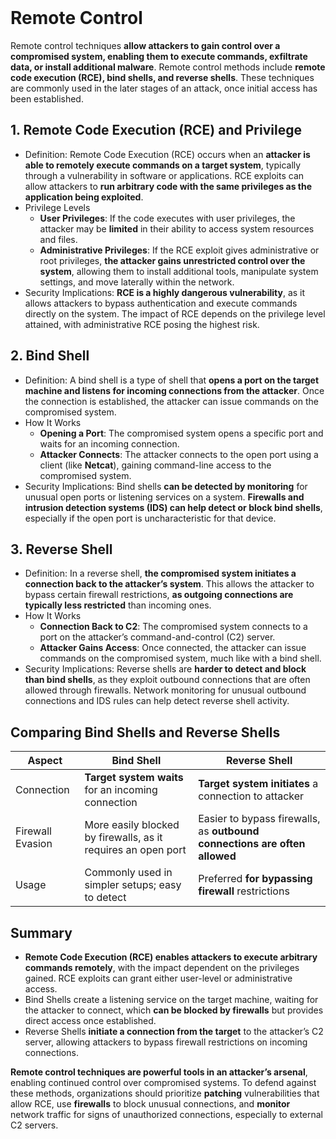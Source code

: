 <br>

# Remote Control
Remote control techniques **allow attackers to gain control over a compromised system, enabling them to execute commands, exfiltrate data, or install additional malware**. Remote control methods include **remote code execution (RCE), bind shells, and reverse shells**. These techniques are commonly used in the later stages of an attack, once initial access has been established.

## 1. Remote Code Execution (RCE) and Privilege
  - Definition: Remote Code Execution (RCE) occurs when an **attacker is able to remotely execute commands on a target system**, typically through a vulnerability in software or applications. RCE exploits can allow attackers to **run arbitrary code with the same privileges as the application being exploited**.
  - Privilege Levels
    - **User Privileges**: If the code executes with user privileges, the attacker may be **limited** in their ability to access system resources and files.
    - **Administrative Privileges**: If the RCE exploit gives administrative or root privileges, **the attacker gains unrestricted control over the system**, allowing them to install additional tools, manipulate system settings, and move laterally within the network.
  - Security Implications: **RCE is a highly dangerous vulnerability**, as it allows attackers to bypass authentication and execute commands directly on the system. The impact of RCE depends on the privilege level attained, with administrative RCE posing the highest risk.

## 2. Bind Shell
  - Definition: A bind shell is a type of shell that **opens a port on the target machine and listens for incoming connections from the attacker**. Once the connection is established, the attacker can issue commands on the compromised system.
  - How It Works
    - **Opening a Port**: The compromised system opens a specific port and waits for an incoming connection.
    - **Attacker Connects**: The attacker connects to the open port using a client (like **Netcat**), gaining command-line access to the compromised system.
  - Security Implications: Bind shells **can be detected by monitoring** for unusual open ports or listening services on a system. **Firewalls and intrusion detection systems (IDS) can help detect or block bind shells**, especially if the open port is uncharacteristic for that device.

## 3. Reverse Shell
  - Definition: In a reverse shell, **the compromised system initiates a connection back to the attacker’s system**. This allows the attacker to bypass certain firewall restrictions, **as outgoing connections are typically less restricted** than incoming ones.
  - How It Works
    - **Connection Back to C2**: The compromised system connects to a port on the attacker’s command-and-control (C2) server.
    - **Attacker Gains Access**: Once connected, the attacker can issue commands on the compromised system, much like with a bind shell.
  - Security Implications: Reverse shells are **harder to detect and block than bind shells**, as they exploit outbound connections that are often allowed through firewalls. Network monitoring for unusual outbound connections and IDS rules can help detect reverse shell activity.

## Comparing Bind Shells and Reverse Shells

| Aspect | Bind Shell | Reverse Shell |
| ------ | ---------- | ------------- |
| Connection | **Target system waits** for an incoming connection | **Target system initiates** a connection to attacker |
| Firewall Evasion | More easily blocked by firewalls, as it requires an open port | Easier to bypass firewalls, as **outbound connections are often allowed** |
| Usage | Commonly used in simpler setups; easy to detect | Preferred **for bypassing firewall** restrictions |

## Summary
  - **Remote Code Execution (RCE) enables attackers to execute arbitrary commands remotely**, with the impact dependent on the privileges gained. RCE exploits can grant either user-level or administrative access.
  - Bind Shells create a listening service on the target machine, waiting for the attacker to connect, which **can be blocked by firewalls** but provides direct access once established.
  - Reverse Shells **initiate a connection from the target** to the attacker’s C2 server, allowing attackers to bypass firewall restrictions on incoming connections.

**Remote control techniques are powerful tools in an attacker’s arsenal**, enabling continued control over compromised systems. To defend against these methods, organizations should prioritize **patching** vulnerabilities that allow RCE, use **firewalls** to block unusual connections, and **monitor** network traffic for signs of unauthorized connections, especially to external C2 servers.  
<br>